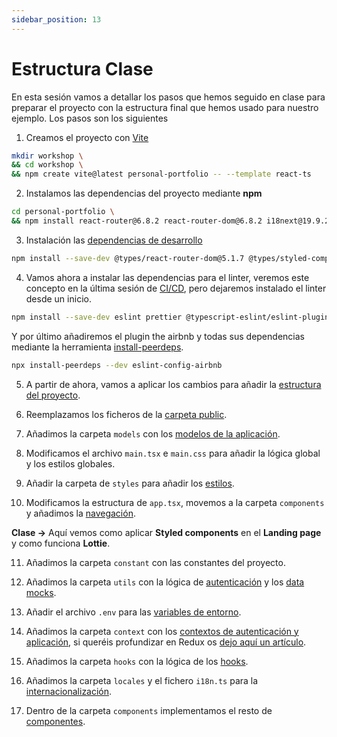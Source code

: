 ```yaml
---
sidebar_position: 13
---
```


# Estructura Clase

En esta sesión vamos a detallar los pasos que hemos seguido en clase para preparar el proyecto con la estructura final que hemos usado para nuestro ejemplo. Los pasos son los siguientes

1. Creamos el proyecto con [Vite](https://vitejs.dev/)

```bash
mkdir workshop \
&& cd workshop \
&& npm create vite@latest personal-portfolio -- --template react-ts
```

2. Instalamos las dependencias del proyecto mediante **npm**

```bash
cd personal-portfolio \
&& npm install react-router@6.8.2 react-router-dom@6.8.2 i18next@19.9.2 i18next-browser-languagedetector@6.0.1 react-i18next@12.2.0  jwt-decode@3.1.2 react-helmet-async@1.3.0 lottie-react@2.3.1 styled-components@5.2.1
```

3. Instalación las [dependencias de desarrollo](https://docs.npmjs.com/specifying-dependencies-and-devdependencies-in-a-package-json-file)

```bash
npm install --save-dev @types/react-router-dom@5.1.7 @types/styled-components@5.1.7 @types/node@18.14.6
```

4. Vamos ahora a instalar las dependencias para el linter, veremos este concepto en la última sesión de [CI/CD](../cd-ci/linter.md), pero dejaremos instalado el linter desde un inicio.

```bash
npm install --save-dev eslint prettier @typescript-eslint/eslint-plugin @typescript-eslint/parser eslint-config-airbnb-typescript eslint-config-prettier eslint-plugin-prettier eslint-plugin-import eslint-plugin-react
```

Y por último añadiremos el plugin the airbnb y todas sus dependencias mediante la herramienta [install-peerdeps](https://www.npmjs.com/package/install-peerdeps).

```bash
npx install-peerdeps --dev eslint-config-airbnb
```

5. A partir de ahora, vamos a aplicar los cambios para añadir la [estructura del proyecto](./scaffolding).

6. Reemplazamos los ficheros de la [carpeta public](./scaffolding#carpeta-public).

7. Añadimos la carpeta `models` con los [modelos de la aplicación](./models).

8. Modificamos el archivo `main.tsx` e `main.css` para añadir la lógica global y los estilos globales.

9. Añadir la carpeta de `styles` para añadir los [estilos](./style).

10. Modificamos la estructura de `app.tsx`, movemos a la carpeta `components` y añadimos la [navegación](./navigation).

**Clase ->** Aquí vemos como aplicar **Styled components** en el **Landing page** y como funciona **Lottie**.

11. Añadimos la carpeta `constant` con las constantes del proyecto.

12. Añadimos la carpeta `utils` con la lógica de [autenticación](./authentication) y los [data mocks](./mocks).

13. Añadir el archivo `.env` para las [variables de entorno](https://vitejs.dev/guide/env-and-mode.html).

14. Añadimos la carpeta `context` con los [contextos de autenticación y aplicación](./context), si queréis profundizar en Redux os [dejo aquí un artículo](https://dev.to/lucferbux/introduccion-a-redux-1mi3).

15. Añadimos la carpeta `hooks` con la lógica de los [hooks](./hooks).

16. Añadimos la carpeta `locales` y el fichero `i18n.ts` para la [internacionalización](./i18n).

17. Dentro de la carpeta `components` implementamos el resto de [componentes](./components).
